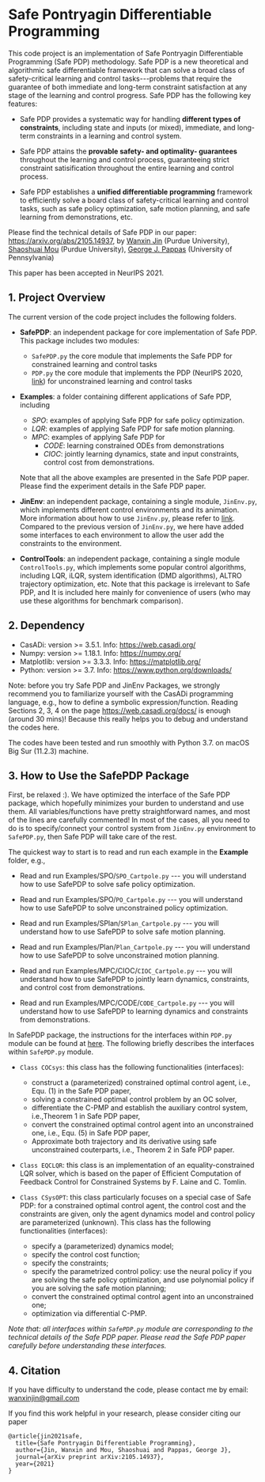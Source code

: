 # Safe Pontryagin Differentiable Programming

This code project is an implementation of Safe Pontryagin Differentiable Programming (Safe PDP) methodology. Safe PDP is
a new theoretical and algorithmic safe differentiable framework that can solve a broad class of safety-critical
learning and control tasks---problems that require the guarantee of both immediate and long-term constraint satisfaction
at any stage of the learning and control progress. Safe PDP has the following key features:

- Safe PDP provides a systematic way for handling __different types of constraints__, including state and inputs (or
  mixed), immediate, and long-term constraints in a  learning and control system.

- Safe PDP attains the __provable safety- and optimality- guarantees__ throughout the learning and control process,
  guaranteeing strict constraint satisification throughout the entire learning and control process.

- Safe PDP establishes a __unified differentiable programming__ framework to efficiently solve a board class of
  safety-critical learning and control tasks, such as safe policy optimization, safe motion planning, and safe learning
  from demonstrations, etc.

Please find the technical details of Safe PDP in our paper:
https://arxiv.org/abs/2105.14937,
by [Wanxin Jin](https://wanxinjin.github.io/) (Purdue University),
[Shaoshuai Mou](https://engineering.purdue.edu/AAE/people/ptProfile?resource_id=124981) (Purdue University),
[George J. Pappas](https://www.georgejpappas.org/) (University of Pennsylvania)

This paper has been accepted in NeurIPS 2021.

## 1. Project Overview

The current version of the code project includes the following folders.

- **SafePDP**:  an independent package for core implementation of Safe PDP. This package includes two modules:
    - `SafePDP.py` the core module that implements the Safe PDP for constrained learning and control tasks
    - `PDP.py` the core module that implements the PDP (NeurIPS
      2020, [link](https://proceedings.neurips.cc/paper/2020/file/5a7b238ba0f6502e5d6be14424b20ded-Paper.pdf))
      for unconstrained learning and control tasks


- **Examples**:  a folder containing different applications of Safe PDP, including
    - *SPO*:  examples of applying Safe PDP for safe policy optimization.
    - _LQR_: examples of applying Safe PDP for safe motion planning.
    - *MPC*: examples of applying Safe PDP for
        - *CODE*: learning constrained ODEs from demonstrations
        - *CIOC*: jointly learning dynamics, state and input constraints, control cost from demonstrations.

  Note that all the above examples are presented in the Safe PDP paper. Please find the experiment details in the Safe PDP paper.



- **JinEnv**: an independent package, containing a single module, `JinEnv.py`, which implements different control
  environments and its animation.  More information about how to use `JinEnv.py`, please refer to 
  [link](https://github.com/wanxinjin/Pontryagin-Differentiable-Programming/tree/master/JinEnv). 
  Compared to the previous version of `JinEnv.py`,  we here have added some interfaces to each environment to allow the user add the constraints to the environment.


- **ControlTools**: an independent package, containing a single module `ControlTools.py`, which implements some popular
  control algorithms, including LQR, iLQR, system identification (DMD algorithms), ALTRO trajectory optimization, etc.
  Note that this package is irrelevant to Safe PDP, and It is included here mainly for convenience of users
  (who may use these algorithms for benchmark comparison).

## 2. Dependency

* CasADi: version >= 3.5.1. Info: https://web.casadi.org/
* Numpy: version >= 1.18.1. Info: https://numpy.org/
* Matplotlib: version >= 3.3.3. Info: https://matplotlib.org/
* Python: version >= 3.7. Info: https://www.python.org/downloads/

Note: before you try Safe PDP and JinEnv Packages, we strongly recommend you to familiarize yourself with the CasADi
programming language, e.g., how to define a symbolic expression/function. Reading Sections 2, 3, 4 on the
page  https://web.casadi.org/docs/ is enough (around 30 mins)!
Because this really helps you to debug and understand the codes here.

The codes have been tested and run smoothly with Python 3.7. on macOS Big Sur (11.2.3) machine.

## 3. How to Use the SafePDP Package

First, be relaxed :). We have optimized the interface of the Safe PDP package, which hopefully minimizes your burden to
understand and use them. All variables/functions have pretty straightforward names, and most of the lines are carefully
commented! In most of the cases, all you need to do is to specify/connect your control system from `JinEnv.py` environment
to `SafePDP.py`, then Safe PDP will take care of the rest.

The quickest way to start is to read and run each example in the **Example** folder, e.g.,

* Read and run Examples/SPO/`SPO_Cartpole.py` --- you will understand how to use SafePDP to solve safe policy
  optimization.
* Read and run Examples/SPO/`PO_Cartpole.py` --- you will understand how to use SafePDP to solve unconstrained policy
  optimization.


* Read and run Examples/SPlan/`SPlan_Cartpole.py` --- you will understand how to use SafePDP to solve safe motion
  planning.
* Read and run Examples/Plan/`Plan_Cartpole.py` --- you will understand how to use SafePDP to solve unconstrained motion
  planning.


* Read and run Examples/MPC/CIOC/`CIOC_Cartpole.py` --- you will understand how to use SafePDP to jointly learn
  dynamics, constraints, and control cost from demonstrations.
* Read and run Examples/MPC/CODE/`CODE_Cartpole.py` --- you will understand how to use SafePDP to learning dynamics and
  constraints from demonstrations.

In SafePDP package, the instructions for the interfaces within `PDP.py` module can be found
at [here](https://github.com/wanxinjin/Pontryagin-Differentiable-Programming). The following briefly describes the
interfaces within `SafePDP.py` module.

* `Class COCsys`: this class has the following functionalities (interfaces):
    * construct a (parameterized) constrained optimal control agent, i.e., Equ. (1) in the Safe PDP paper,
    * solving a constrained optimal control problem by an OC solver,
    * differentiate the C-PMP and establish the auxiliary control system, i.e.,Theorem 1 in Safe PDP paper,
    * convert the constrained optimal control agent into an unconstrained one, i.e., Equ. (5) in Safe PDP paper,
    * Approximate both trajectory and its derivative using safe unconstrained couterparts, i.e., Theorem 2 in Safe PDP paper.


* `Class EQCLQR`: this class is an implementation of an equality-constrained LQR solver, which is based on the paper of Efficient Computation of Feedback
  Control for Constrained Systems by F. Laine and C. Tomlin.


* `Class CSysOPT`: this class particularly focuses on a special case of Safe PDP: for a constrained optimal control agent,
  the control cost and the constraints are given, only the agent dynamics model and control policy are parameterized (unknown).
  This class has the following functionalities (interfaces):
    * specify a (parameterized) dynamics model;
    * specify the control cost function;
    * specify the constraints;
    * specify the parametrized control policy: use the neural policy if you are solving the safe policy optimization, 
      and use polynomial policy if you are solving the safe motion planning;
    * convert the constrained optimal control agent into an unconstrained one;
    * optimization via differential C-PMP.
  

_Note that: all interfaces within `SafePDP.py` module are corresponding to the technical details of the Safe PDP paper. Please read the Safe PDP paper 
carefully before understanding these interfaces._


## 4. Citation

If you have difficulty to understand the code, please contact me by email: wanxinjin@gmail.com

If you find this work helpful in your research, please consider citing our paper

    @article{jin2021safe,
      title={Safe Pontryagin Differentiable Programming},
      author={Jin, Wanxin and Mou, Shaoshuai and Pappas, George J},
      journal={arXiv preprint arXiv:2105.14937},
      year={2021}
    }



